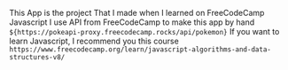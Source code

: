 This App is the project That I made when I learned on FreeCodeCamp Javascript
I use API from FreeCodeCamp to make this app by hand `${https://pokeapi-proxy.freecodecamp.rocks/api/pokemon}`
If you want to learn Javascript, I recommend you this course `https://www.freecodecamp.org/learn/javascript-algorithms-and-data-structures-v8/`
